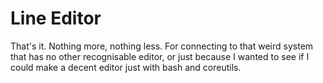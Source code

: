 # Line Editor

That's it. Nothing more, nothing less. For connecting to that weird system
that has no other recognisable editor, or just because I wanted to see if I
could make a decent editor just with bash and coreutils.
